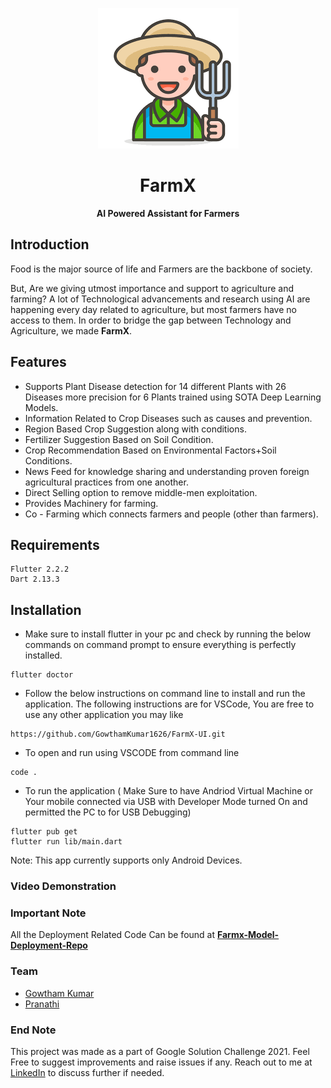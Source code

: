 <p align="center">
  <img src="./assets/images/appicon.png" />
</p>
<h1 align="center">FarmX</h1>
<p align = "center"><strong>AI Powered Assistant for Farmers</strong></p>

## Introduction
Food is the major source of life and Farmers are the backbone of society.

But, Are we giving utmost importance and support to agriculture and farming? A lot of Technological advancements and research using AI are happening every day related to agriculture, but most farmers have no access to them. In order to bridge the gap between Technology and Agriculture, we made **FarmX**.



## Features
- Supports Plant Disease detection for 14 different Plants with 26 Diseases more precision for 6 Plants trained using SOTA Deep Learning Models.
- Information Related to Crop Diseases such as causes and prevention.
- Region Based Crop Suggestion along with conditions.
- Fertilizer Suggestion Based on Soil Condition.
- Crop Recommendation Based on Environmental Factors+Soil Conditions.
- News Feed for knowledge sharing and understanding proven foreign agricultural practices from one another.
- Direct Selling option to remove middle-men exploitation.
- Provides Machinery for farming.
- Co - Farming which connects farmers and people (other than farmers).

## Requirements

```
Flutter 2.2.2
Dart 2.13.3
```


## Installation

- Make sure to install flutter in your pc and check by running the below commands on command prompt to ensure everything is perfectly installed.
```
flutter doctor
```
- Follow the below instructions on command line to install and run the application. The following instructions are for VSCode, You are free to use any other application you may like
```
https://github.com/GowthamKumar1626/FarmX-UI.git
```
- To open and run using VSCODE from command line
```
code .
```
- To run the application ( Make Sure to have Andriod Virtual Machine or Your mobile connected via USB with Developer Mode turned On and permitted the PC to for USB Debugging)
```
flutter pub get
flutter run lib/main.dart
```

Note: This app currently supports only Android Devices.

### Video Demonstration

<!-- To know more about how the app works, checkout this [video](https://www.youtube.com/watch?v=XC-PgjO8dvA) -->

### Important Note

All the Deployment Related Code Can be found at [**Farmx-Model-Deployment-Repo**](https://github.com/madhucharan/FarmX_Model_Deployment)

### Team

- [Gowtham Kumar](https://github.com/GowthamKumar1626)
- [Pranathi](https://github.com/pranathi1106)

### End Note
This project was made as a part of Google Solution Challenge 2021. Feel Free to suggest improvements and raise issues if any. Reach out to me at [LinkedIn](https://www.linkedin.com/in/gowtham-kumar-pillalamarri-a3b423bb/) to discuss further if needed.
